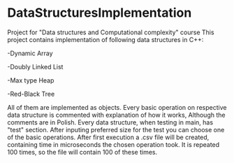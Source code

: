 # DataStructuresImplementation
Project for "Data structures and Computational complexity" course
This project contains implementation of following data structures in C++:

-Dynamic Array

-Doubly Linked List

-Max type Heap

-Red-Black Tree

All of them are implemented as objects.
Every basic operation on respective data structure is commented with explanation of how it works,
Although the comments are in Polish.
Every data structure, when testing in main, has "test" section. After inputing preferred size for the test
you can choose one of the basic operations. After first execution a .csv file will be created, containing time
in microseconds the chosen operation took. It is repeated 100 times, so the file will contain 100 of these times.
